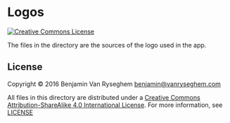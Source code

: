 # Logos

<a rel="license" href="http://creativecommons.org/licenses/by-sa/4.0/"><img alt="Creative Commons License" style="border-width:0" src="https://i.creativecommons.org/l/by-sa/4.0/88x31.png" /></a><br /><span xmlns:dct="http://purl.org/dc/terms/" property="dct:title">

The files in the directory are the sources of the logo used in the app.

## License

Copyright :copyright: 2016 Benjamin Van Ryseghem <benjamin@vanryseghem.com>

All files in this directory are distributed under a [Creative Commons
Attribution-ShareAlike 4.0 International License](http://creativecommons.org/licenses/by-sa/4.0/). For more information, see
  [LICENSE](./LICENSE)

